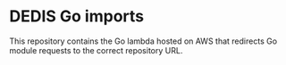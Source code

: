 # DEDIS Go imports

This repository contains the Go lambda hosted on AWS that redirects Go module
requests to the correct repository URL.

